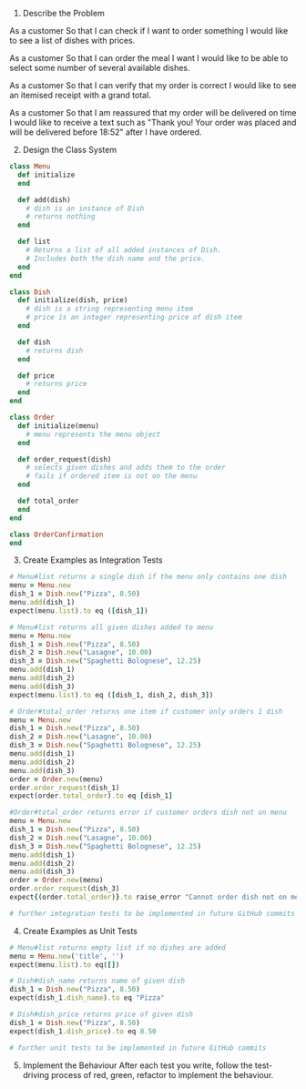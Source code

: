1. Describe the Problem

As a customer
So that I can check if I want to order something
I would like to see a list of dishes with prices.

As a customer
So that I can order the meal I want
I would like to be able to select some number of several available dishes.

As a customer
So that I can verify that my order is correct
I would like to see an itemised receipt with a grand total.

As a customer
So that I am reassured that my order will be delivered on time
I would like to receive a text such as "Thank you! Your order was placed and will be delivered before 18:52" after I have ordered.

2. Design the Class System

```ruby
class Menu
  def initialize 
  end

  def add(dish)
    # dish is an instance of Dish
    # returns nothing
  end

  def list 
    # Returns a list of all added instances of Dish.
    # Includes both the dish name and the price.
  end
end

class Dish
  def initialize(dish, price) 
    # dish is a string representing menu item
    # price is an integer representing price of dish item
  end

  def dish
    # returns dish
  end

  def price
    # returns price
  end
end

class Order
  def initialize(menu)
    # menu represents the menu object
  end

  def order_request(dish)
    # selects given dishes and adds them to the order
    # fails if ordered item is not on the menu
  end

  def total_order
  end
end

class OrderConfirmation
end
```

3. Create Examples as Integration Tests

```ruby
# Menu#list returns a single dish if the menu only contains one dish
menu = Menu.new
dish_1 = Dish.new("Pizza", 8.50)
menu.add(dish_1)
expect(menu.list).to eq ([dish_1])

# Menu#list returns all given dishes added to menu
menu = Menu.new
dish_1 = Dish.new("Pizza", 8.50)
dish_2 = Dish.new("Lasagne", 10.00)
dish_3 = Dish.new("Spaghetti Bolognese", 12.25)
menu.add(dish_1)
menu.add(dish_2)
menu.add(dish_3)
expect(menu.list).to eq ([dish_1, dish_2, dish_3])

# Order#total_order returns one item if customer only orders 1 dish
menu = Menu.new
dish_1 = Dish.new("Pizza", 8.50)
dish_2 = Dish.new("Lasagne", 10.00)
dish_3 = Dish.new("Spaghetti Bolognese", 12.25)
menu.add(dish_1)
menu.add(dish_2)
menu.add(dish_3)
order = Order.new(menu)
order.order_request(dish_1)
expect(order.total_order).to eq [dish_1]

#Order#total_order returns error if customer orders dish not on menu
menu = Menu.new
dish_1 = Dish.new("Pizza", 8.50)
dish_2 = Dish.new("Lasagne", 10.00)
dish_3 = Dish.new("Spaghetti Bolognese", 12.25)
menu.add(dish_1)
menu.add(dish_2)
menu.add(dish_3)
order = Order.new(menu)
order.order_request(dish_3)
expect{(order.total_order)}.to raise_error "Cannot order dish not on menu!"

# further imtegration tests to be implemented in future GitHub commits
```
4. Create Examples as Unit Tests

```ruby 
# Menu#list returns empty list if no dishes are added
menu = Menu.new('title', '')
expect(menu.list).to eq([])

# Dish#dish_name returns name of given dish
dish_1 = Dish.new("Pizza", 8.50)
expect(dish_1.dish_name).to eq "Pizza"

# Dish#dish_price returns price of given dish
dish_1 = Dish.new("Pizza", 8.50)
expect(dish_1.dish_price).to eq 8.50

# further unit tests to be implemented in future GitHub commits
```

5. Implement the Behaviour
After each test you write, follow the test-driving process of red, green, refactor to implement the behaviour.